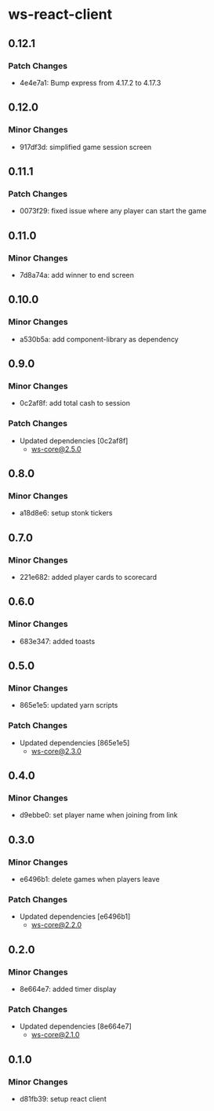 # ws-react-client

## 0.12.1

### Patch Changes

- 4e4e7a1: Bump express from 4.17.2 to 4.17.3

## 0.12.0

### Minor Changes

- 917df3d: simplified game session screen

## 0.11.1

### Patch Changes

- 0073f29: fixed issue where any player can start the game

## 0.11.0

### Minor Changes

- 7d8a74a: add winner to end screen

## 0.10.0

### Minor Changes

- a530b5a: add component-library as dependency

## 0.9.0

### Minor Changes

- 0c2af8f: add total cash to session

### Patch Changes

- Updated dependencies [0c2af8f]
  - ws-core@2.5.0

## 0.8.0

### Minor Changes

- a18d8e6: setup stonk tickers

## 0.7.0

### Minor Changes

- 221e682: added player cards to scorecard

## 0.6.0

### Minor Changes

- 683e347: added toasts

## 0.5.0

### Minor Changes

- 865e1e5: updated yarn scripts

### Patch Changes

- Updated dependencies [865e1e5]
  - ws-core@2.3.0

## 0.4.0

### Minor Changes

- d9ebbe0: set player name when joining from link

## 0.3.0

### Minor Changes

- e6496b1: delete games when players leave

### Patch Changes

- Updated dependencies [e6496b1]
  - ws-core@2.2.0

## 0.2.0

### Minor Changes

- 8e664e7: added timer display

### Patch Changes

- Updated dependencies [8e664e7]
  - ws-core@2.1.0

## 0.1.0

### Minor Changes

- d81fb39: setup react client
